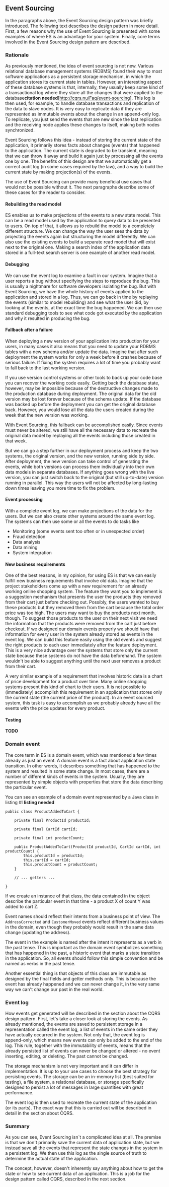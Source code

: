 ## Event Sourcing

In the paragraphs above, the Event Sourcing design pattern was briefly introduced. The following text describes the design pattern in more detail. First, a few reasons why the use of Event Sourcing is presented with some examples of where ES is an advantage for your system. Finally, core terms involved in the Event Sourcing design pattern are described.

### Rationale

As previously mentioned, the idea of event sourcing is not new. Various relational database management systems (RDBMS) found their way to most software applications as a persistent storage mechanism, in which the application stores its current state in tables. However, an interesting aspect of these database systems is that, internally, they usually keep some kind of a transactional log where they store all the changes that were applied to the database**citation needed**[http://cqrs.nu/Faq/event-sourcing]. This log is then used, for example, to handle database transactions and replication of the data to slave nodes. It is very easy to replicate data if they are represented as immutable events about the change in an append-only log. To replicate, you just send the events that are new since the last replication and the receiving node applies these changes to itself, making both nodes synchronized.

Event Sourcing follows this idea - instead of storing the current state of the application, it primarily stores facts about changes (events) that happened to the application. The current state is degraded to be transient, meaning that we can throw it away and build it again just by processing all the events one by one. The benefits of this design are that we automatically get a correct audit log (in some cases required by the law), and a way to build the current state by making projection(s) of the events. 

The use of Event Sourcing can provide many beneficial use cases that would not be possible without it. The next paragraphs describe some of these cases for the reader to consider.

#### Rebuilding the read model

ES enables us to make projections of the events to a new state model. This can be a read model used by the application to query data to be presented to users. On top of that, it allows us to rebuild the model to a completely different structure. We can change the way the user sees the data by projecting the events again but structuring the model differently. We can also use the existing events to build a separate read model that will exist next to the original one. Making a search index of the application data stored in a full-text search server is one example of another read model.

#### Debugging

We can use the event log to examine a fault in our system. Imagine that a user reports a bug without specifying the steps to reproduce the bug. This is usually a nightmare for software developers isolating the bug. But with Event Sourcing, we have the whole history of events applied to the application and stored in a log. Thus, we can go back in time by replaying the events (similar to model rebuilding) and see what the user did, by looking at the events, at the exact time the bug happened. We can then use standard debugging tools to see what code got executed by the application and why it resulted in producing the bug. 

#### Fallback after a failure

When deploying a new version of your application into production for your users, in many cases it also means that you need to update your RDBMS tables with a new schema and/or update the data. Imagine that after such deployment the system works for only a week before it crashes because of serious failure. If fixing the system requires a lot of time you probably want to fall back to the last working version. 

If you use version control systems or other tools to back up your code base you can recover the working code easily. Getting back the database state, however, may be impossible because of the destructive changes made to the production database during deployment. The original data for the old version may be lost forever because of the schema update. If the database was backed up before the deployment you can get the original database back. However, you would lose all the data the users created during the week that the new version was working.

With Event Sourcing, this fallback can be accomplished easily. Since events must never be altered, we still have all the necessary data to recreate the original data model by replaying all the events including those created in that week.

But we can go a step further in our deployment process and keep the two systems, the original version, and the new version, running side by side. After deployment, the new version can take control of generating the events, while both versions can process them individually into their own data models in separate databases. If anything goes wrong with the live version, you can just switch back to the original (but still up-to-date) version running in parallel. This way the users will not be affected by long-lasting down times leaving you more time to fix the problem.

#### Event processing

With a complete event log, we can make projections of the data for the users. But we can also create other systems around the same event log. The systems can then use some or all the events to do tasks like

- Monitoring (some events sent too often or in unexpected order)
- Fraud detection
- Data analysis
- Data mining
- System integration

#### New business requirements

One of the best reasons, in my opinion, for using ES is that we can easily fulfill new business requirements that involve old data. Imagine that the project stakeholders come up with a new requirement for an already working online shopping system. The feature they want you to implement is a suggestion mechanism that presents the user the products they removed from their cart just before checking out. Possibly, the users wanted to buy these products but they removed them from the cart because the total order price was too high. The users may want to buy the products next month, though. To suggest those products to the user on their next visit we need the information that the products were removed from the cart just before checkout. If we designed our domain events properly we should have that information for every user in the system already stored as events in the event log. We can build this feature easily using the old events and suggest the right products to each user immediately after the feature deployment. This is a very nice advantage over the systems that store only the current state because these systems do not have the data beforehand. The system wouldn't be able to suggest anything until the next user removes a product from their cart.

A very similar example of a requirement that involves historic data is a chart of price development for a product over time. Many online shopping systems present this kind of chart to their users. It is not possible to (immediately) accomplish this requirement in an application that stores only the current state (the current price of the product). In an event sourced system, this task is easy to accomplish as we probably already have all the events with the price updates for every product.

#### Testing

**TODO**

### Domain event

The core term in ES is a domain event, which was mentioned a few times already as just an event. A domain event is a fact about application state transition. In other words, it describes something that has happened to the system and resulted in some state change. In most cases, there are a number of different kinds of events in the system. Usually, they are represented by simple objects with properties that store the data describing the particular event.

You can see an example of a domain event represented by a Java class in listing #l **listing needed**

	public class ProductAddedToCart {
		
		private final ProductId productId;

		private final CartId cartId;

		private final int productCount;

        public ProductAddedToCart(ProductId productId, CartId cartId, int productCount) {
            this.productId = productId;
            this.cartId = cartId;
            this.productCount = productCount;
        }

        // ... getters ...

	}

If we create an instance of that class, the data contained in the object describe the particular event in that time - a product X of count Y was added to cart Z. 

Event names should reflect their intents from a business point of view. The `AddressCorrected` and `CustomerMoved` events reflect different business values in the domain, even though they probably would result in the same data change (updating the address).

The event in the example is named after the intent it represents as a verb in the past tense. This is important as the domain event symbolizes something that has happened in the past, a historic event that marks a state transition in the application. So, all events should follow this simple convention and be named as verbs in the past tense.

Another essential thing is that objects of this class are immutable as designed by the final fields and getter methods only. This is because the event has already happened and we can never change it, in the very same way we can't change our past in the real world.

### Event log

How events get generated will be described in the section about the CQRS design pattern. First, let's take a closer look at storing the events. As already mentioned, the events are saved to persistent storage in a representation called the event log, a list of events in the same order they have actually occurred in the system. Not only that, the event log is append-only, which means new events can only be added to the end of the log. This rule, together with the immutability of events, means that the already persisted list of events can never be changed or altered - no event inserting, editing, or deleting. The past cannot be changed.

The storage mechanism is not very important and it can differ in implementation. It is up to your use cases to choose the best strategy for persisting events. The storage can be an in-memory list (best suited for testing), a file system, a relational database, or storage specifically designed to persist a lot of messages in large quantities with great performance.

The event log is then used to recreate the current state of the application (or its parts). The exact way that this is carried out will be described in detail in the section about CQRS.

### Summary

As you can see, Event Sourcing isn´t a complicated idea at all. The premise is that we don't primarily save the current data of application state, but we instead save all the events that represent the state changes in the system in a persistent log. We then use this log as the single source of truth to determine the actual state of the application.

The concept, however, doesn't inherently say anything about how to get the state or how to see current data of an application. This is a job for the design pattern called CQRS, described in the next section.